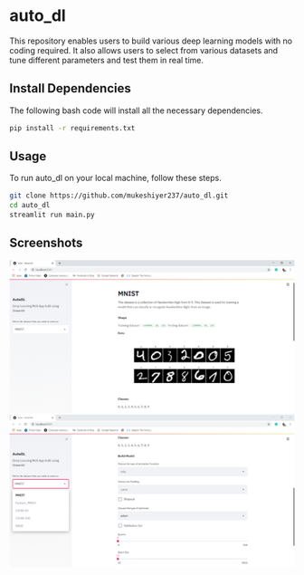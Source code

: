 # auto_dl

This repository enables users to build various deep learning models with no coding required. It also allows users to select from various datasets and tune different parameters and test them in real time.


## Install Dependencies 

The following bash code will install all the necessary dependencies.

```bash
pip install -r requirements.txt
```

## Usage

To run auto_dl on your local machine, follow these steps.

```bash
git clone https://github.com/mukeshiyer237/auto_dl.git
cd auto_dl
streamlit run main.py
```

## Screenshots 
![Output](1.PNG)
![Output](2.PNG)


